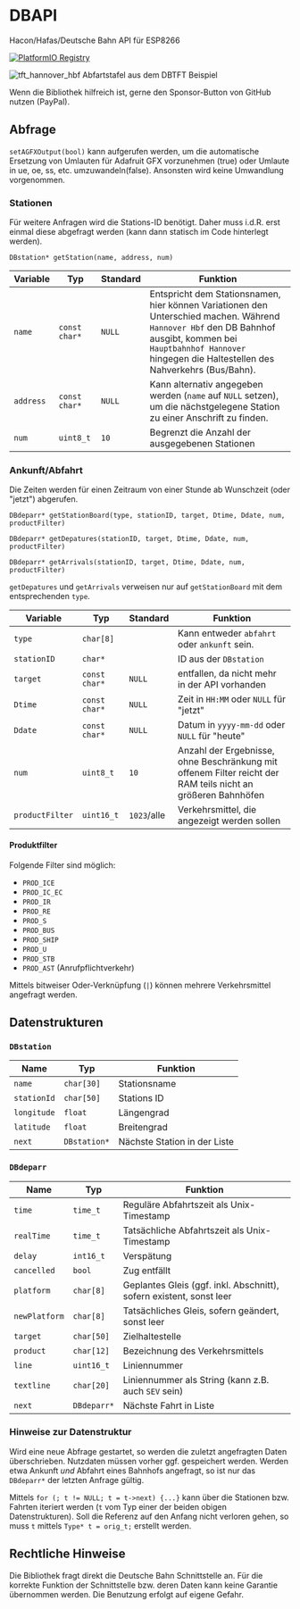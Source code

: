 # DBAPI
Hacon/Hafas/Deutsche Bahn API für ESP8266

[![PlatformIO Registry](https://badges.registry.platformio.org/packages/soundstorm/library/DBAPI.svg)](https://registry.platformio.org/libraries/soundstorm/DBAPI)

![tft_hannover_hbf](https://user-images.githubusercontent.com/193273/200298925-0f80dfdb-e17f-4f26-a28f-67b808540332.jpg)
Abfartstafel aus dem DBTFT Beispiel

Wenn die Bibliothek hilfreich ist, gerne den Sponsor-Button von GitHub nutzen (PayPal).

## Abfrage

`setAGFXOutput(bool)` kann aufgerufen werden, um die automatische Ersetzung von Umlauten für Adafruit GFX vorzunehmen (true) oder Umlaute in ue, oe, ss, etc. umzuwandeln(false).
Ansonsten wird keine Umwandlung vorgenommen.

### Stationen
Für weitere Anfragen wird die Stations-ID benötigt.
Daher muss i.d.R. erst einmal diese abgefragt werden (kann dann statisch im Code hinterlegt werden).

`DBstation* getStation(name, address, num)`

| Variable | Typ | Standard | Funktion |
| --- | --- | --- | --- |
| `name` | `const char*` | `NULL` | Entspricht dem Stationsnamen, hier können Variationen den Unterschied machen. Während `Hannover Hbf` den DB Bahnhof ausgibt, kommen bei `Hauptbahnhof Hannover` hingegen die Haltestellen des Nahverkehrs (Bus/Bahn). |
| `address` | `const char*` | `NULL` |  Kann alternativ angegeben werden (`name` auf `NULL` setzen), um die nächstgelegene Station zu einer Anschrift zu finden. |
| `num` | `uint8_t` | `10` | Begrenzt die Anzahl der ausgegebenen Stationen |

### Ankunft/Abfahrt

Die Zeiten werden für einen Zeitraum von einer Stunde ab Wunschzeit (oder "jetzt") abgerufen.

`DBdeparr* getStationBoard(type, stationID, target, Dtime, Ddate, num, productFilter)`

`DBdeparr* getDepatures(stationID, target, Dtime, Ddate, num, productFilter)`

`DBdeparr* getArrivals(stationID, target, Dtime, Ddate, num, productFilter)`

`getDepatures` und `getArrivals` verweisen nur auf `getStationBoard` mit dem entsprechenden `type`.

| Variable | Typ | Standard | Funktion |
| --- | --- | --- | --- |
| `type` | `char[8]` | | Kann entweder `abfahrt` oder `ankunft`  sein. |
| `stationID` | `char*` | | ID aus der `DBstation` |
| `target` | `const char*` | `NULL` | entfallen, da nicht mehr in der API vorhanden |
| `Dtime` | `const char*` | `NULL` | Zeit in `HH:MM` oder `NULL` für "jetzt" |
| `Ddate` | `const char*` | `NULL` | Datum in `yyyy-mm-dd` oder `NULL` für "heute" |
| `num` | `uint8_t` | `10` | Anzahl der Ergebnisse, ohne Beschränkung mit offenem Filter reicht der RAM teils nicht an größeren Bahnhöfen |
| `productFilter` | `uint16_t` | `1023`/alle | Verkehrsmittel, die angezeigt werden sollen |

#### Produktfilter

Folgende Filter sind möglich:

* `PROD_ICE`
* `PROD_IC_EC`
* `PROD_IR`
* `PROD_RE`
* `PROD_S`
* `PROD_BUS`
* `PROD_SHIP`
* `PROD_U`
* `PROD_STB`
* `PROD_AST` (Anrufpflichtverkehr)

Mittels bitweiser Oder-Verknüpfung (`|`) können mehrere Verkehrsmittel angefragt werden.

## Datenstrukturen

### `DBstation`
| Name | Typ | Funktion |
| --- | --- | --- |
| `name` | `char[30]` | Stationsname |
| `stationId` | `char[50]` | Stations ID |
| `longitude` | `float` | Längengrad |
| `latitude` |  `float` | Breitengrad |
| `next` | `DBstation*` | Nächste Station in der Liste |

### `DBdeparr`

| Name | Typ | Funktion |
| --- | --- | --- |
| `time` | `time_t` | Reguläre Abfahrtszeit als Unix-Timestamp |
| `realTime` | `time_t` | Tatsächliche Abfahrtszeit als Unix-Timestamp |
| `delay` | `int16_t` | Verspätung |
| `cancelled` | `bool` | Zug entfällt |
| `platform` | `char[8]` | Geplantes Gleis (ggf. inkl. Abschnitt), sofern existent, sonst leer |
| `newPlatform` | `char[8]` | Tatsächliches Gleis, sofern geändert, sonst leer |
| `target` | `char[50]` | Zielhaltestelle |
| `product` | `char[12]` | Bezeichnung des Verkehrsmittels |
| `line` | `uint16_t` | Liniennummer |
| `textline` | `char[20]` | Liniennummer als String (kann z.B. auch `SEV` sein) |
| `next` | `DBdeparr*` | Nächste Fahrt in Liste |

### Hinweise zur Datenstruktur

Wird eine neue Abfrage gestartet, so werden die zuletzt angefragten Daten überschrieben.
Nutzdaten müssen vorher ggf. gespeichert werden.
Werden etwa Ankunft *und* Abfahrt eines Bahnhofs angefragt, so ist nur das `DBdeparr*` der letzten Anfrage gültig.

Mittels `for (; t != NULL; t = t->next) {...}` kann über die Stationen bzw. Fahrten iteriert werden (`t` vom Typ einer der beiden obigen Datenstrukturen).
Soll die Referenz auf den Anfang nicht verloren gehen, so muss `t` mittels `Type* t = orig_t;` erstellt werden.

## Rechtliche Hinweise
Die Bibliothek fragt direkt die Deutsche Bahn Schnittstelle an.
Für die korrekte Funktion der Schnittstelle bzw. deren Daten kann keine Garantie übernommen werden.
Die Benutzung erfolgt auf eigene Gefahr.
